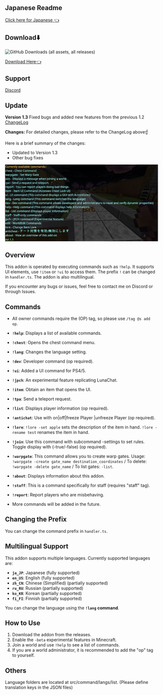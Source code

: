 ## Japanese Readme

[Click here for Japanese 👈](README.md)

## Download⬇️
![GitHub Downloads (all assets, all releases)](https://img.shields.io/github/downloads/gamelist1990/ChestLockAddon/total?style=flat-square&logo=https%3A%2F%2Fgithub.com%2Fgamelist1990%2FChestLockAddon%2Fblob%2Fmain%2FAllAddon%2Fpack_icon.png%3Fraw%3Dtrue)

[Download Here👈](https://github.com/gamelist1990/ChestLockAddon/releases)

## Support

[Discord](https://discord.com/invite/GJyqBm7Pyd)

## Update

**Version 1.3** Fixed bugs and added new features from the previous 1.2
[ChangeLog](https://github.com/gamelist1990/ChestLockAddon/compare/1.2...1.3)

**Changes:**
For detailed changes, please refer to the ChangeLog above☝

Here is a brief summary of the changes:

- Updated to Version 1.3
- Other bug fixes


![alt text](image/EN,image.png)

## Overview

This addon is operated by executing commands such as `!help`. It supports UI elements, use `!item` or `!ui` to access them. The prefix `!` can be changed in `handler.ts`. The addon is also multilingual. 

If you encounter any bugs or issues, feel free to contact me on Discord or through Issues.

## Commands

* All owner commands require the (OP) tag, so please use `/tag @s add op`.
* **`!help`**: Displays a list of available commands.
* **`!chest`**: Opens the chest command menu.
* **`!lang`**: Changes the language setting.
* **`!dev`**: Developer command (op required).
* **`!ui`**: Added a UI command for PS4/5.
* **`!jpch`**: An experimental feature replicating LunaChat.
* **`!item`**: Obtain an item that opens the UI.
* **`!tpa`**: Send a teleport request.
* **`!list`**: Displays player information (op required).
* **`!antichat`**: Use with on|off|freeze Player |unfreeze Player (op required).
* **`!lore`**:  `!lore -set apple` sets the description of the item in hand.  `!lore -rename test` renames the item in hand.
* **`!join`**:  Use this command with subcommand -settings to set rules. Toggle display with (-true/-false) (op required).
* **`!warpgate`**: This command allows you to create warp gates. Usage: `!warpgate -create gate_name destination_coordinates` / To delete: `!warpgate -delete gate_name` / To list gates: `-list`.
* **`!about`**: Displays information about this addon.
* **`!staff`**: This is a command specifically for staff (requires "staff" tag).
* **`!report`**: Report players who are misbehaving.

* More commands will be added in the future.

## Changing the Prefix

You can change the command prefix in `handler.ts`.

## Multilingual Support

This addon supports multiple languages. Currently supported languages are:

* **`ja_JP`**: Japanese (fully supported)
* **`en_US`**: English (fully supported)
* **`zh_CN`**: Chinese (Simplified) (partially supported)
* **`ru_RU`**: Russian (partially supported)
* **`ko_KR`**: Korean (partially supported)
* **`fi_FI`**: Finnish (partially supported)

You can change the language using the **`!lang` command**.

## How to Use

1. Download the addon from the releases.
2. Enable the `-beta` experimental features in Minecraft.
3. Join a world and use `!help` to see a list of commands.
4. If you are a world administrator, it is recommended to add the "op" tag to yourself. 

## Others

Language folders are located at src/command/langs/list. 
(Please define translation keys in the JSON files) 
